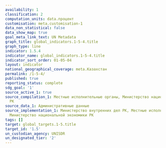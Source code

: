 ```yaml
---
availability: 1
classification: 2
computation_units: data.процент
customisation: meta.customisation-1
data_non_statistical: false
data_show_map: true
goal_meta_link_text: UN Metadata
graph_title: global_indicators.1-5-4.title
graph_type: line
indicator: 1.5.4
indicator_name: global_indicators.1-5-4.title
indicator_sort_order: 01-05-04
layout: indicator
national_geographical_coverage: meta.Казахстан
permalink: /1-5-4/
published: true
reporting_status: complete
sdg_goal: '1'
source_active_1: true
source_compilation_1: Местные исполнительные органы, Министерство национальной экономики
  РК
source_data_1: Административные данные
source_implementation_1: Министерство внутренних дел РК, Местные исполнительные органы,
  Министерство национальной экономики РК
tags: []
target: global_targets.1-5.title
target_id: '1.5'
un_custodian_agency: UNISDR
un_designated_tier: '2'
---
```

